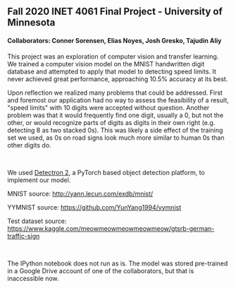 ## Fall 2020 INET 4061 Final Project - University of Minnesota
#### Collaborators: Conner Sorensen, Elias Noyes, Josh Gresko, Tajudin Aliy

This project was an exploration of computer vision and transfer learning. We trained a computer vision model on the MNIST handwritten digit database and attempted to apply that model to detecting speed limits. It never achieved great performance, approaching 10.5% accuracy at its best.

Upon reflection we realized many problems that could be addressed. First and foremost our application had no way to assess the feasibility of a result, "speed limits" with 10 digits were accepted without question. Another problem was that it would frequently find one digit, usually a 0, but not the other, or would recognize parts of digits as digits in their own right (e.g. detecting 8 as two stacked 0s). This was likely a side effect of the training set we used, as 0s on road signs look much more similar to human 0s than other digits do.

&nbsp;

We used [Detectron 2](https://github.com/facebookresearch/detectron2), a PyTorch based object detection platform, to implement our model.

MNIST source: http://yann.lecun.com/exdb/mnist/

YYMNIST source: https://github.com/YunYang1994/yymnist

Test dataset source: https://www.kaggle.com/meowmeowmeowmeowmeow/gtsrb-german-traffic-sign

&nbsp;

The IPython notebook does not run as is. The model was stored pre-trained in a Google Drive account of one of the collaborators, but that is inaccessible now.
